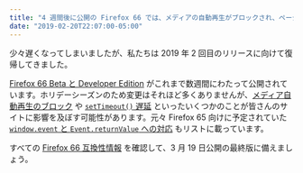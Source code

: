 ```yaml
---
title: "4 週間後に公開の Firefox 66 では、メディアの自動再生がブロックされ、ページ読み込み中にタイマーが先送りされます"
date: "2019-02-20T22:07:00-05:00"
---
```

少々遅くなってしまいましたが、私たちは 2019 年 2 回目のリリースに向けて復帰してきました。

[Firefox 66 Beta と Developer Edition](https://www.mozilla.org/firefox/channel/desktop/) がこれまで数週間にわたって公開されています。ホリデーシーズンのため変更はそれほど多くありませんが、[メディア自動再生のブロック](https://www.fxsitecompat.dev/ja/docs/2019/audible-media-s-autoplay-is-now-blocked-by-default/) や [`setTimeout()` 遅延](https://www.fxsitecompat.dev/ja/docs/2019/settimeout-and-setinterval-are-now-deferred-during-page-load/) といったいくつかのことが皆さんのサイトに影響を及ぼす可能性があります。元々 Firefox 65 向けに予定されていた [`window.event` と `Event.returnValue` への対応](https://www.fxsitecompat.dev/ja/docs/2018/support-for-window-event-and-event-returnvalue-has-been-added-again/) もリストに載っています。

すべての [Firefox 66 互換性情報](https://www.fxsitecompat.dev/ja/releases/66/) を確認して、3 月 19 日公開の最終版に備えましょう。
